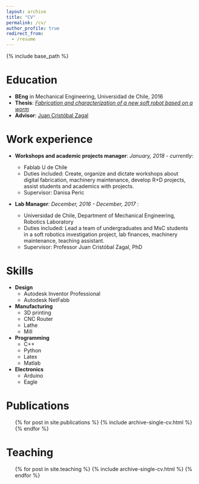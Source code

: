```yaml
---
layout: archive
title: "CV"
permalink: /cv/
author_profile: true
redirect_from:
  - /resume
---
```


{% include base_path %}

Education
======
* **BEng** in Mechanical Engineering, Universidad de Chile, 2016
* **Thesis**: [<i>Fabrication and characterization of a new soft robot based on a worm</i>](http://repositorio.uchile.cl/handle/2250/146772)
* **Advisor**: [Juan Cristóbal Zagal](https://scholar.google.com/citations?user=_tGqLIEAAAAJ&hl=es)

Work experience
======
* **Workshops and academic projects manager**: _January, 2018 - currently_: 
  * Fablab U de Chile
  * Duties included: Create, organize and dictate workshops about digital fabrication, machinery maintenance, develop R+D projects, assist students and academics with projects.
  * Supervisor: Danisa Peric

* **Lab Manager**: _December, 2016 - December, 2017_ : 
  * Universidad de Chile, Department of Mechanical Engineering, Robotics Laboratory
  * Duties included: Lead a team of undergraduates and MsC students in a soft robotics investigation project, lab finances, machinery maintenance, teaching assistant.
  * Supervisor: Professor Juan Cristóbal Zagal, PhD


Skills
======
* **Design**
  * Autodesk Inventor Professional
  * Autodesk NetFabb
* **Manufacturing**
  * 3D printing
  * CNC Router
  * Lathe
  * Mill
* **Programming**
  * C++
  * Python
  * Latex
  * Matlab
* **Electronics**
  * Arduino
  * Eagle

Publications
======
  <ul>{% for post in site.publications %}
    {% include archive-single-cv.html %}
  {% endfor %}</ul>
  
Teaching
======
  <ul>{% for post in site.teaching %}
    {% include archive-single-cv.html %}
  {% endfor %}</ul>
  